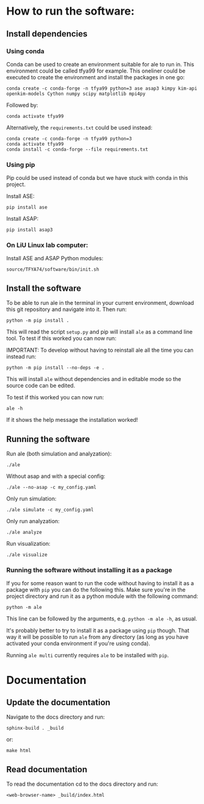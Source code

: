 # How to run the software:

## Install dependencies

### Using conda
Conda can be used to create an environment suitable for ale to run in. This environment could be called tfya99 for example.
This oneliner could be executed to create the environment and install the packages in one go:
```
conda create -c conda-forge -n tfya99 python=3 ase asap3 kimpy kim-api openkim-models Cython numpy scipy matplotlib mpi4py
```
Followed by:
```
conda activate tfya99
```

Alternatively, the `requirements.txt` could be used instead:
```
conda create -c conda-forge -n tfya99 python=3
conda activate tfya99
conda install -c conda-forge --file requirements.txt
```
### Using pip
Pip could be used instead of conda but we have stuck with conda in this project.

Install ASE:
```
pip install ase
```

Install ASAP:
```
pip install asap3
```

### On LiU Linux lab computer:

Install ASE and ASAP Python modules:
```
source/TFYA74/software/bin/init.sh
```

## Install the software
To be able to run ale in the terminal in your current environment, download this git repository and navigate into it. Then run:
```
python -m pip install .
```

This will read the script `setup.py` and pip will install `ale` as a command line tool. To test if this worked you can now run:

IMPORTANT:
To develop without having to reinstall ale all the time you can instead run:
```
python -m pip install --no-deps -e .
```
This will install `ale` without dependencies and in editable mode so the source code can be edited.

To test if this worked you can now run:
```
ale -h
```

If it shows the help message the installation worked!

## Running the software
Run ale (both simulation and analyzation):
```
./ale
```

Without asap and with a special config:
```
./ale --no-asap -c my_config.yaml
```

Only run simulation:
```
./ale simulate -c my_config.yaml
```

Only run analyzation:
```
./ale analyze
```

Run visualization:
```
./ale visualize
```

### Running the software without installing it as a package
If you for some reason want to run the code without having to install it as a package with `pip` you can do the following this. Make sure you're in the project directory and run it as a python module with the following command:
```
python -m ale
```

This line can be followed by the arguments, e.g. `python -m ale -h`, as usual.

It's probably better to try to install it as a package using `pip` though. That way it will be possible to run `ale` from any directory (as long as you have activated your conda environment if you're using conda).

Running `ale multi` currently requires `ale` to be installed with `pip`.

# Documentation

## Update the documentation
Navigate to the docs directory and run:
```
sphinx-build . _build
```
or:
```
make html
```


## Read documentation
To read the documentation cd to the docs directory and run:
```
<web-browser-name> _build/index.html
```

